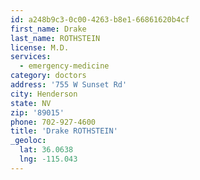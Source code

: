 ```yaml
---
id: a248b9c3-0c00-4263-b8e1-66861620b4cf
first_name: Drake
last_name: ROTHSTEIN
license: M.D.
services:
  - emergency-medicine
category: doctors
address: '755 W Sunset Rd'
city: Henderson
state: NV
zip: '89015'
phone: 702-927-4600
title: 'Drake ROTHSTEIN'
_geoloc:
  lat: 36.0638
  lng: -115.043
---
```

